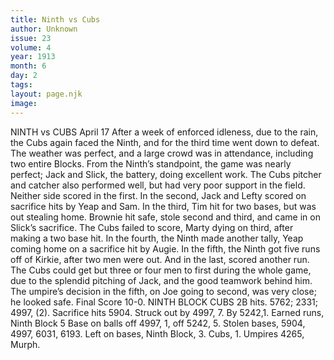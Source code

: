 ```yaml
---
title: Ninth vs Cubs
author: Unknown
issue: 23
volume: 4
year: 1913
month: 6
day: 2
tags:
layout: page.njk
image:
---
```

NINTH vs CUBS    April 17    After a week of enforced idleness, due to the rain, the Cubs again faced the Ninth, and for the third time went down to defeat. The weather was perfect, and a large crowd was in attendance, including two entire Blocks. From the Ninth’s standpoint, the game was nearly perfect; Jack and Slick, the battery, doing excellent work. The Cubs pitcher and catcher also performed well, but had very poor support in the field.    Neither side scored in the first. In the second, Jack and Lefty scored on sacrifice hits by Yeap and Sam. In the third, Tim hit for two bases, but was out stealing home. Brownie hit safe, stole second and third, and came in on Slick’s sacrifice. The Cubs failed to score, Marty dying on third, after making a two base hit. In the fourth, the Ninth made another tally, Yeap coming home on a sacrifice hit by Augie.    In the fifth, the Ninth got five runs off of Kirkie, after two men were out. And in the last, scored another run. The Cubs could get but three or four men to first during the whole game, due to the splendid pitching of Jack, and the good teamwork behind him.    The umpire’s decision in the fifth, on Joe going to second, was very close; he looked safe. Final Score 10-0.       NINTH BLOCK CUBS 2B hits. 5762; 2331; 4997, (2). Sacrifice hits 5904. Struck out by 4997, 7. By 5242,1. Earned runs, Ninth Block 5 Base on balls off 4997, 1, off 5242, 5. Stolen bases, 5904, 4997, 6031, 6193. Left on bases, Ninth Block, 3. Cubs, 1. Umpires 4265, Murph. 


